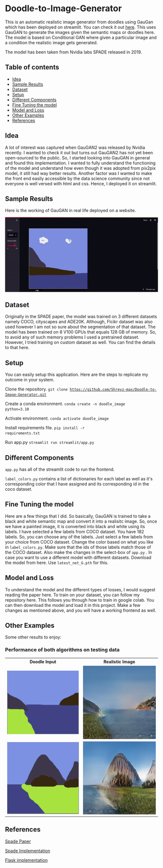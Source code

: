# Doodle-to-Image-Generator
This is an automatic realistic image generator from doodles using GauGan which has been deployed on streamlit. You can check it out [here](https://shreyz-max-doodle-to-image-generator-streamlitapp-miq4ua.streamlitapp.com/).
This uses GauGAN to generate the images given the semantic maps or doodles here.
The model is based on Conditional GAN where given a particular image and a condition the realistic image gets generated.

The model has been taken from Nvidia labs SPADE released in 2019.
## Table of contents
* <a href="#Idea">Idea</a>
* <a href="#SampleResults">Sample Results</a>
* <a href="#Dataset">Dataset</a>
* <a href="#Setup">Setup</a>
* <a href="#Components">Different Components</a>
* <a href="#FineTuning">Fine Tuning the model</a>
* <a href="#ModelLoss">Model and Loss</a>
* <a href="#OtherExamples">Other Examples</a>
* <a href="#References">References</a>

<h2 id="Idea">Idea</h2>
A lot of interest was captured when GauGAN2 was released by Nvidia recently.
I wanted to check it out but turns out GauGAN2 has not yet been open-sourced to the public.
So, I started looking into GauGAN in general and found this implementation.
I wanted to fully understand the functioning of the model and understand how even though it was adopted from pix2pix model,
it still had way better results. Another factor was I wanted to make the front end easily accessible by the data science community
since not everyone is well versed with html and css. Hence, I deployed it on streamlit.

<h2 id="SampleResults">Sample Results</h2>
Here is the working of GauGAN in real life deployed on a website.

<p align = "center"><img align = "center" src = "images/gaugan.gif" width="720px"/></p>

<h2 id="Dataset">Dataset</h2>
Originally in the SPADE paper, the model was trained on 3 different datasets namely COCO, cityscapes and  ADE20K. Although, Flcikr dataset was also used however I am not so sure about the segmentation
of that dataset. The model has been trained on 8 V100 GPUs that equals 128 GB of memory. So, to avoid any of such memory problems
I used a pretrained dataset. However, I tried training on custom dataset as well. You can find the details to that here.

<h2 id="Setup">Setup</h2>

You can easily setup this application. Here are the steps to replicate my outcome in your system.

Clone the repository. <code>git clone https://github.com/Shreyz-max/Doodle-to-Image-Generator.git</code>

Create a conda environment. <code>conda create -n doodle_image python=3.10</code>

Activate environment. <code>conda activate doodle_image</code>

Install requirements file. <code>pip install -r requirements.txt</code>

Run app.py <code>streamlit run streamlit/app.py</code>

<h2 id="Components">Different Components</h2>
<code>app.py</code> has all of the streamlit code to run the frontend.

<code>label_colors.py</code> contains a list of dictionaries for each label as well as it's corresponding color that I have assigned
and its corresponding id in the coco dataset.

<h2 id="FineTuning">Fine Tuning the model</h2>

Here are a few things that I did.
So basically, GauGAN is trained to take a black and white semantic map and convert it into a realisitc image.
So, once we have a painted image, it is converted into black and white using its labels. I have selected a few labels from COCO
dataset. You have 182 labels. So, you can choose any of the labels. Just select a few labels from your choice from COCO dataset.
Change the color based on what you like in `label_colors.py`. Make sure that the ids of those labels match those of the COCO dataset.
Also make the changes in the select-box of `app.py` .
    In case you want to use a different model with different datasets. Download the model from here. Use `latest_net_G.pth` for this.

<h2 id="ModelLoss">Model and Loss</h2>
To understand the model and the different types of losses, I would suggest reading the paper here.
To train on your dataset, you can follow my repository here. This follows you through how to train in google colab. You can then download the model and load it in this project.
Make a few changes as mentioned above, and you will have a working frontend as well.

<h2 id="OtherExamples">Other Examples</h2>
Some other results to enjoy:
<h3 id="Performance">Performance of both algorithms on testing data</h3>
<table>
 <tr>
  <th>Doodle Input</th>
  <th>Realistic Image</th>
 </tr>
<tr>
 <td><img src="images/try1.png" width="400px"/></td>
 <td><img src="images/try1.jpeg" width="400px"/></td>
 </tr>
<tr>
 <td><img src="images/try2.png" width="400px"/></td>
 <td><img src="images/try2.jpeg" width="400px"/></td>
 </tr>
</table>

<h2 id="References">References</h2>

[Spade Paper](https://arxiv.org/pdf/1903.07291.pdf)

[Spade Implementation](https://github.com/NVlabs/SPADE/tree/master)

[Flask implementation](https://github.com/mcheng89/gaugan)

